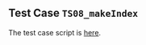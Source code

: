 ## Test Case `TS08_makeIndex`

The test case script is [here](Scripts/TC07_visiting_a_web_site/Script1536650683310.groovy).

```
```
